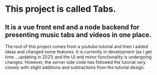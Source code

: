 # This project is called Tabs. 
## It is a vue front end and a node backend for presenting music tabs and videos in one place. 

The root of this project comes from a youtube tutorial and then I added ideas and changed some features.
It is currently in development (as I get time ...updating in 2021) and the UI and minor functionality is undergoing changes. 
However, the server side code has followed the tutorial very closely with slight additions and
subtractions from the tutorial design.
